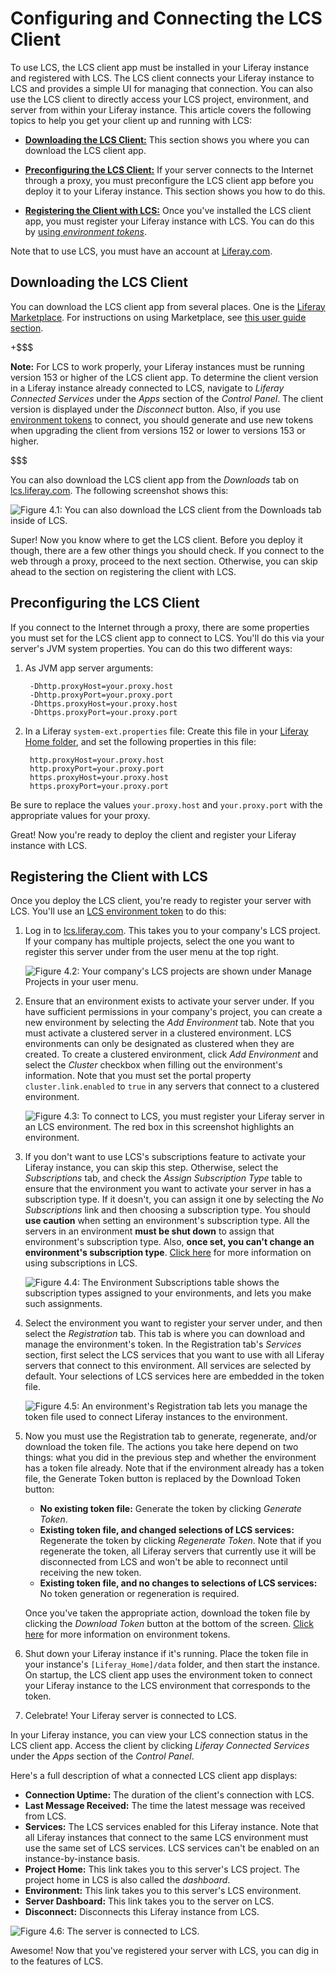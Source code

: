 # Configuring and Connecting the LCS Client [](id=configuring-the-lcs-client)

To use LCS, the LCS client app must be installed in your Liferay instance and 
registered with LCS. The LCS client connects your Liferay instance to LCS and 
provides a simple UI for managing that connection. You can also use the LCS 
client to directly access your LCS project, environment, and server from within 
your Liferay instance. This article covers the following topics to help you get 
your client up and running with LCS:

- [**Downloading the LCS Client:**](/discover/deployment/-/knowledge_base/6-2/configuring-the-lcs-client#downloading-the-lcs-client)
  This section shows you where you can download the LCS client app. 

- [**Preconfiguring the LCS Client:**](/discover/deployment/-/knowledge_base/6-2/configuring-the-lcs-client#preconfiguring-the-lcs-client)
  If your server connects to the Internet through a proxy, you must preconfigure 
  the LCS client app before you deploy it to your Liferay instance. This section 
  shows you how to do this.

- [**Registering the Client with LCS:**](/discover/deployment/-/knowledge_base/6-2/configuring-the-lcs-client#registering-the-client-with-lcs)
  Once you've installed the LCS client app, you must register your Liferay 
  instance with LCS. You can do this by 
  [using *environment tokens*](/discover/deployment/-/knowledge_base/6-2/using-lcs#using-environment-tokens). 

Note that to use LCS, you must have an account at 
[Liferay.com](http://www.liferay.com/). 

## Downloading the LCS Client [](id=downloading-the-lcs-client)

You can download the LCS client app from several places. One is the 
[Liferay Marketplace](https://web.liferay.com/marketplace). 
For instructions on using Marketplace, see 
[this user guide section](/discover/portal/-/knowledge_base/6-2/leveraging-the-liferay-marketplace). 

+$$$

**Note:** For LCS to work properly, your Liferay instances must be running 
version 153 or higher of the LCS client app. To determine the client version in 
a Liferay instance already connected to LCS, navigate to *Liferay Connected 
Services* under the *Apps* section of the *Control Panel*. The client version is 
displayed under the *Disconnect* button. Also, if you use 
[environment tokens](/discover/deployment/-/knowledge_base/6-2/using-lcs#using-environment-tokens) 
to connect, you should generate and use new tokens when upgrading the client 
from versions 152 or lower to versions 153 or higher. 

$$$

You can also download the LCS client app from the *Downloads* tab on 
[lcs.liferay.com](https://lcs.liferay.com). The following screenshot shows this: 

![Figure 4.1: You can also download the LCS client from the Downloads tab inside of LCS.](../../images/lcs-client-download-connection.png)

Super! Now you know where to get the LCS client. Before you deploy it though, 
there are a few other things you should check. If you connect to the web through 
a proxy, proceed to the next section. Otherwise, you can skip ahead to the 
section on registering the client with LCS. 

## Preconfiguring the LCS Client [](id=preconfiguring-the-lcs-client)

If you connect to the Internet through a proxy, there are some properties you 
must set for the LCS client app to connect to LCS. You'll do this via your 
server's JVM system properties. You can do this two different ways:

1. As JVM app server arguments:

        -Dhttp.proxyHost=your.proxy.host
        -Dhttp.proxyPort=your.proxy.port
        -Dhttps.proxyHost=your.proxy.host
        -Dhttps.proxyPort=your.proxy.port

2. In a Liferay `system-ext.properties` file: Create this file in your 
   [Liferay Home folder](/discover/deployment/-/knowledge_base/6-2/liferay-home), 
   and set the following properties in this file: 

        http.proxyHost=your.proxy.host
        http.proxyPort=your.proxy.port
        https.proxyHost=your.proxy.host
        https.proxyPort=your.proxy.port

Be sure to replace the values `your.proxy.host` and `your.proxy.port` with the 
appropriate values for your proxy. 
<!--
In most cases, deploying and configuring the LCS client is simple. If, however,
you connect to the web through a proxy, there are some properties you need to 
set in the client's WAR file before deploying it. Specifically, you need to set 
these properties in the client's `portlet-ext.properties` file. Regardless of 
the properties you're setting, the procedure doing so is the same. 

1. In the LCS client's WAR file, open the 
   `WEB-INF/classes/portlet-ext.properties` file.
 
2. Make your changes in the file.

3. Update the LCS client WAR with the modified `portlet-ext.properties` file.

4. Deploy the LCS client WAR or redeploy it if it's already deployed. 

To connect to LCS through a proxy, add the following properties at the end of 
`portlet-ext.properties` and set them to the appropriate values for your proxy.
   
        proxy.host.name=
        proxy.host.port=

If your proxy uses authentication, you should also add the following properties 
and set them to the appropriate values for your proxy.
   
        proxy.host.login=
        proxy.host.password= 
-->

Great! Now you're ready to deploy the client and register your Liferay instance 
with LCS. 

## Registering the Client with LCS [](id=registering-the-client-with-lcs)

Once you deploy the LCS client, you're ready to register your server with LCS. 
You'll use an 
[LCS environment token](/discover/deployment/-/knowledge_base/6-2/using-lcs#using-environment-tokens) 
to do this: 

1. Log in to 
   [lcs.liferay.com](https://lcs.liferay.com). This takes you to your company's 
   LCS project. If your company has multiple projects, select the one you want 
   to register this server under from the user menu at the top right. 

    ![Figure 4.2: Your company's LCS projects are shown under *Manage Projects* in your user menu.](../../images/lcs-user-menu-manage-projects.png)

2. Ensure that an environment exists to activate your server under. If you have 
   sufficient permissions in your company's project, you can create a new 
   environment by selecting the *Add Environment* tab. Note that you must 
   activate a clustered server in a clustered environment. LCS environments can 
   only be designated as clustered when they are created. To create a clustered 
   environment, click *Add Environment* and select the *Cluster* checkbox when 
   filling out the environment's information. Note that you must set the portal 
   property `cluster.link.enabled` to `true` in any servers that connect to a 
   clustered environment. 

    ![Figure 4.3: To connect to LCS, you must register your Liferay server in an LCS environment. The red box in this screenshot highlights an environment.](../../images/lcs-registration-select-environment.png)

3. If you don't want to use LCS's subscriptions feature to activate your Liferay 
   instance, you can skip this step. Otherwise, select the *Subscriptions* tab, 
   and check the *Assign Subscription Type* table to ensure that the environment 
   you want to activate your server in has a subscription type. If it doesn't, 
   you can assign it one by selecting the *No Subscriptions* link and then 
   choosing a subscription type. You should **use caution** when setting an 
   environment's subscription type. All the servers in an environment **must be 
   shut down** to assign that environment's subscription type. Also, **once set, 
   you can't change an environment's subscription type**. 
   [Click here](/discover/deployment/-/knowledge_base/6-2/using-lcs#managing-liferay-ee-subscriptions) 
   for more information on using subscriptions in LCS. 

    ![Figure 4.4: The Environment Subscriptions table shows the subscription types assigned to your environments, and lets you make such assignments.](../../images/lcs-environment-subscriptions.png)

4. Select the environment you want to register your server under, and then 
   select the *Registration* tab. This tab is where you can download and manage 
   the environment's token. In the Registration tab's *Services* section, first 
   select the LCS services that you want to use with all Liferay servers that 
   connect to this environment. All services are selected by default. Your 
   selections of LCS services here are embedded in the token file. 

    ![Figure 4.5: An environment's Registration tab lets you manage the token file used to connect Liferay instances to the environment.](../../images/lcs-registration.png) 

5. Now you must use the Registration tab to generate, regenerate, and/or 
   download the token file. The actions you take here depend on two things: what 
   you did in the previous step and whether the environment has a token file 
   already. Note that if the environment already has a token file, the Generate 
   Token button is replaced by the Download Token button: 

    - **No existing token file:** Generate the token by clicking *Generate 
      Token*. 
    - **Existing token file, and changed selections of LCS services:** 
      Regenerate the token by clicking *Regenerate Token*. Note that if you 
      regenerate the token, all Liferay servers that currently use it will be 
      disconnected from LCS and won't be able to reconnect until receiving the 
      new token. 
    - **Existing token file, and no changes to selections of LCS services:** No 
      token generation or regeneration is required.

    Once you've taken the appropriate action, download the token file by 
    clicking the *Download Token* button at the bottom of the screen. 
    [Click here](/discover/deployment/-/knowledge_base/6-2/using-lcs#using-environment-tokens) 
    for more information on environment tokens.

6. Shut down your Liferay instance if it's running. Place the token file in your 
   instance's `[Liferay_Home]/data` folder, and then start the instance. On 
   startup, the LCS client app uses the environment token to connect your 
   Liferay instance to the LCS environment that corresponds to the token. 

7. Celebrate! Your Liferay server is connected to LCS. 

In your Liferay instance, you can view your LCS connection status in the LCS 
client app. Access the client by clicking *Liferay Connected Services* under the 
*Apps* section of the *Control Panel*. 

Here's a full description of what a connected LCS client app displays: 

- **Connection Uptime:** The duration of the client's connection with LCS.
- **Last Message Received:** The time the latest message was received from LCS.
- **Services:** The LCS services enabled for this Liferay instance. Note that 
  all Liferay instances that connect to the same LCS environment must use the 
  same set of LCS services. LCS services can't be enabled on an 
  instance-by-instance basis. 
- **Project Home:** This link takes you to this server's LCS project. The 
  project home in LCS is also called the *dashboard*. 
- **Environment:** This link takes you to this server's LCS environment.
- **Server Dashboard:** This link takes you to the server on LCS.
- **Disconnect:** Disconnects this Liferay instance from LCS. 

![Figure 4.6: The server is connected to LCS.](../../images/lcs-server-connected.png)

Awesome! Now that you've registered your server with LCS, you can dig in to the 
features of LCS. 
